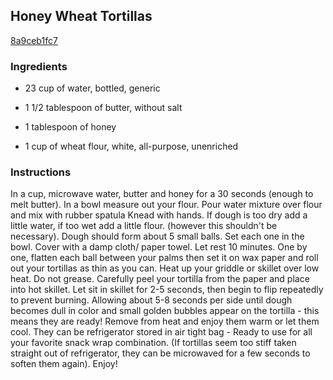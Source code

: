 ## Honey Wheat Tortillas

[8a9ceb1fc7](http://www.food.com/recipe/honey-wheat-tortillas-423015)

### Ingredients

 - 23 cup of water, bottled, generic

 - 1 1/2 tablespoon of butter, without salt

 - 1 tablespoon of honey

 - 1 cup of wheat flour, white, all-purpose, unenriched

### Instructions

In a cup, microwave water, butter and honey for a 30 seconds (enough to melt butter). In a bowl measure out your flour. Pour water mixture over flour and mix with rubber spatula Knead with hands. If dough is too dry add a little water, if too wet add a little flour. (however this shouldn't be necessary). Dough should form about 5 small balls. Set each one in the bowl. Cover with a damp cloth/ paper towel. Let rest 10 minutes. One by one, flatten each ball between your palms then set it on wax paper and roll out your tortillas as thin as you can. Heat up your griddle or skillet over low heat. Do not grease. Carefully peel your tortilla from the paper and place into hot skillet. Let sit in skillet for 2-5 seconds, then begin to flip repeatedly to prevent burning. Allowing about 5-8 seconds per side until dough becomes dull in color and small golden bubbles appear on the tortilla - this means they are ready! Remove from heat and enjoy them warm or let them cool. They can be refrigerator stored in air tight bag - Ready to use for all your favorite snack wrap combination. (If tortillas seem too stiff taken straight out of refrigerator, they can be microwaved for a few seconds to soften them again). Enjoy!